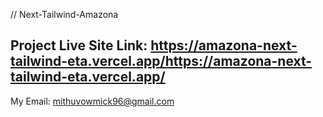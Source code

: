 // Next-Tailwind-Amazona 

## Project Live Site Link: https://amazona-next-tailwind-eta.vercel.app/https://amazona-next-tailwind-eta.vercel.app/


My Email: mithuvowmick96@gmail.com

